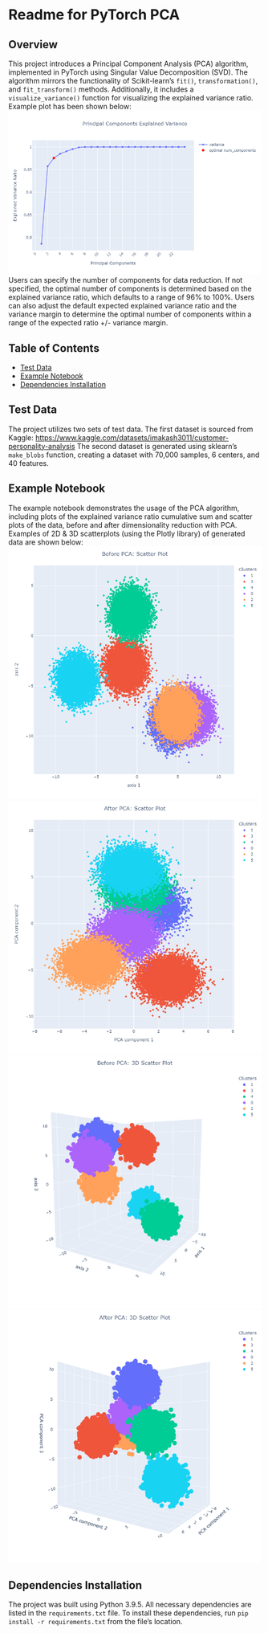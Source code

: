 # Readme for PyTorch PCA

## Overview
This project introduces a Principal Component Analysis (PCA) algorithm, implemented in PyTorch using Singular Value Decomposition (SVD). The algorithm mirrors the functionality of Scikit-learn’s `fit()`, `transformation()`, and `fit_transform()` methods. Additionally, it includes a `visualize_variance()` function for visualizing the explained variance ratio. Example plot has been shown below:
![Screenshot](_readme_pictures/explained_variance_cumsum.png)
Users can specify the number of components for data reduction. If not specified, the optimal number of components is determined based on the explained variance ratio, which defaults to a range of 96% to 100%. Users can also adjust the default expected explained variance ratio and the variance margin to determine the optimal number of components within a range of the expected ratio +/- variance margin.

## Table of Contents

- [Test Data](#test-data)
- [Example Notebook](#example-notebook)
- [Dependencies Installation](#dependencies-installation)

## Test Data
The project utilizes two sets of test data. The first dataset is sourced from Kaggle:
https://www.kaggle.com/datasets/imakash3011/customer-personality-analysis
The second dataset is generated using sklearn’s `make_blobs` function, creating a dataset with 70,000 samples, 6 centers, and 40 features.

## Example Notebook
The example notebook demonstrates the usage of the PCA algorithm, including plots of the explained variance ratio cumulative sum and scatter plots of the data, before and after dimensionality reduction with PCA. Examples of 2D & 3D scatterplots (using the Plotly library) of generated data are shown below:
![Screenshot](_readme_pictures/before_PCA_2d.png) ![Screenshot](_readme_pictures/after_PCA_2d.png)
![Screenshot](_readme_pictures/before_PCA_3d.png) ![Screenshot](_readme_pictures/after_PCA_3d.png)

## Dependencies Installation
The project was built using Python 3.9.5. All necessary dependencies are listed in the `requirements.txt` file. To install these dependencies, run `pip install -r requirements.txt` from the file’s location.

